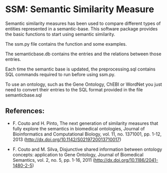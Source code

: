 # SSM: Semantic Similarity Measure

Semantic similarity measures has been used to compare different types of entities represented in a semantic-base. 
This software package provides the basic functions to start using semantic similarity.

The ssm.py file contains the function and some examples.

The semanticbase.db contains the entries and the relations between those entries.

Each time the semantic base is updated, the preprocessing.sql contains SQL commands required to run before using ssm.py.

To use an ontology, such as the Gene Ontology, ChEBI or WordNet you just need to convert their entries to the SQL format provided in the file semanticbase.sql

## References: 

- F. Couto and H. Pinto, The next generation of similarity measures that fully explore the semantics in biomedical ontologies, Journal of Bioinformatics and Computational Biology, vol. 11, no. 1371001, pp. 1-12, 2013 (http://dx.doi.org/10.1142/S0219720013710017)

- F. Couto and M. Silva, Disjunctive shared information between ontology concepts: application to Gene Ontology, Journal of Biomedical Semantics, vol. 2, no. 5, pp. 1-16, 2011 (http://dx.doi.org/10.1186/2041-1480-2-5)
